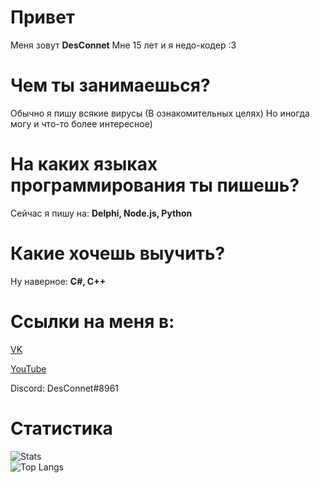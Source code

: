 # Привет
Меня зовут **DesConnet**
Мне 15 лет и я недо-кодер :3

# Чем ты занимаешься?
Обычно я пишу всякие вирусы (В ознакомительных целях)
Но иногда могу и что-то более интересное)

# На каких языках программирования ты пишешь?
Сейчас я пишу на: **Delphi, Node.js, Python**

# Какие хочешь выучить?
Ну наверное: **C#, C++**

# Ссылки на меня в:
[VK](https://vk.com/endnet)

[YouTube](https://youtube.com/DesConnet)

Discord: DesConnet#8961

# Статистика

![Stats](https://github-readme-stats.vercel.app/api?username=DS1NC-DesConnet&count_private=true&hide_title=true&theme=github_dark&locale=ru&&hide_border=true)<br>
![Top Langs](https://github-readme-stats.vercel.app/api/top-langs/?username=DS1NC-DesConnet&hide_title=true&theme=github_dark&hide_border=true&layout=compact)
<br>
